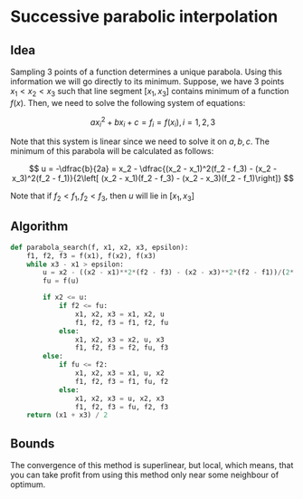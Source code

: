 # Successive parabolic interpolation


## Idea

Sampling 3 points of a function determines a unique parabola. Using this
information we will go directly to its minimum. Suppose, we have 3
points $x_1 < x_2 < x_3$ such that line segment $[x_1, x_3]$ contains
minimum of a function $f(x)$. Then, we need to solve the following
system of equations:

$$
ax_i^2 + bx_i + c = f_i = f(x_i), i = 1,2,3 
$$

Note that this system is linear since we need to solve it on $a,b,c$.
The minimum of this parabola will be calculated as follows:

$$
u = -\dfrac{b}{2a} = x_2 - \dfrac{(x_2 - x_1)^2(f_2 - f_3) - (x_2 - x_3)^2(f_2 - f_1)}{2\left[ (x_2 - x_1)(f_2 - f_3) - (x_2 - x_3)(f_2 - f_1)\right]}
$$

Note that if $f_2 < f_1, f_2 < f_3$, then $u$ will lie in $[x_1, x_3]$

## Algorithm

``` python
def parabola_search(f, x1, x2, x3, epsilon):
    f1, f2, f3 = f(x1), f(x2), f(x3)
    while x3 - x1 > epsilon:
        u = x2 - ((x2 - x1)**2*(f2 - f3) - (x2 - x3)**2*(f2 - f1))/(2*((x2 - x1)*(f2 - f3) - (x2 - x3)*(f2 - f1)))
        fu = f(u)

        if x2 <= u:
            if f2 <= fu:
                x1, x2, x3 = x1, x2, u
                f1, f2, f3 = f1, f2, fu
            else:
                x1, x2, x3 = x2, u, x3
                f1, f2, f3 = f2, fu, f3
        else:
            if fu <= f2:
                x1, x2, x3 = x1, u, x2
                f1, f2, f3 = f1, fu, f2
            else:
                x1, x2, x3 = u, x2, x3
                f1, f2, f3 = fu, f2, f3
    return (x1 + x3) / 2
```

## Bounds

The convergence of this method is superlinear, but local, which means,
that you can take profit from using this method only near some neighbour
of optimum.
